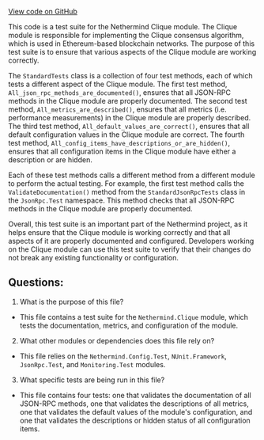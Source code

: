 [View code on GitHub](https://github.com/nethermindeth/nethermind/Nethermind.Clique.Test/StandardTests.cs)

This code is a test suite for the Nethermind Clique module. The Clique module is responsible for implementing the Clique consensus algorithm, which is used in Ethereum-based blockchain networks. The purpose of this test suite is to ensure that various aspects of the Clique module are working correctly.

The `StandardTests` class is a collection of four test methods, each of which tests a different aspect of the Clique module. The first test method, `All_json_rpc_methods_are_documented()`, ensures that all JSON-RPC methods in the Clique module are properly documented. The second test method, `All_metrics_are_described()`, ensures that all metrics (i.e. performance measurements) in the Clique module are properly described. The third test method, `All_default_values_are_correct()`, ensures that all default configuration values in the Clique module are correct. The fourth test method, `All_config_items_have_descriptions_or_are_hidden()`, ensures that all configuration items in the Clique module have either a description or are hidden.

Each of these test methods calls a different method from a different module to perform the actual testing. For example, the first test method calls the `ValidateDocumentation()` method from the `StandardJsonRpcTests` class in the `JsonRpc.Test` namespace. This method checks that all JSON-RPC methods in the Clique module are properly documented.

Overall, this test suite is an important part of the Nethermind project, as it helps ensure that the Clique module is working correctly and that all aspects of it are properly documented and configured. Developers working on the Clique module can use this test suite to verify that their changes do not break any existing functionality or configuration.
## Questions: 
 1. What is the purpose of this file?
- This file contains a test suite for the `Nethermind.Clique` module, which tests the documentation, metrics, and configuration of the module.

2. What other modules or dependencies does this file rely on?
- This file relies on the `Nethermind.Config.Test`, `NUnit.Framework`, `JsonRpc.Test`, and `Monitoring.Test` modules.

3. What specific tests are being run in this file?
- This file contains four tests: one that validates the documentation of all JSON-RPC methods, one that validates the descriptions of all metrics, one that validates the default values of the module's configuration, and one that validates the descriptions or hidden status of all configuration items.